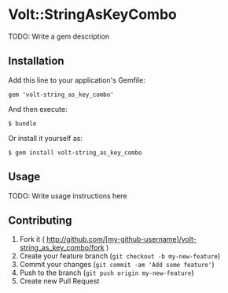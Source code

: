 # Volt::StringAsKeyCombo

TODO: Write a gem description

## Installation

Add this line to your application's Gemfile:

    gem 'volt-string_as_key_combo'

And then execute:

    $ bundle

Or install it yourself as:

    $ gem install volt-string_as_key_combo

## Usage

TODO: Write usage instructions here

## Contributing

1. Fork it ( http://github.com/[my-github-username]/volt-string_as_key_combo/fork )
2. Create your feature branch (`git checkout -b my-new-feature`)
3. Commit your changes (`git commit -am 'Add some feature'`)
4. Push to the branch (`git push origin my-new-feature`)
5. Create new Pull Request
